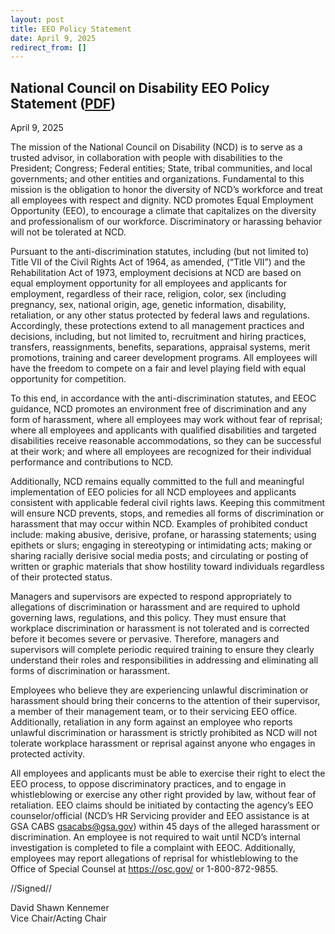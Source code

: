 ```yaml
---
layout: post
title: EEO Policy Statement
date: April 9, 2025
redirect_from: []
---
```

## National Council on Disability EEO Policy Statement ([PDF](https://www.ncd.gov/assets/uploads/docs/EEO-Policy-Statement-FY25))

April 9, 2025

The mission of the National Council on Disability (NCD) is to serve as a trusted advisor, in collaboration with people with disabilities to the President; Congress; Federal entities; State, tribal communities, and local governments; and other entities and organizations. Fundamental to this mission is the obligation to honor the diversity of NCD’s workforce and treat all employees with respect and dignity. NCD promotes Equal Employment Opportunity (EEO), to encourage a climate that capitalizes on the diversity and professionalism of our workforce. Discriminatory or harassing behavior will not be tolerated at NCD.

Pursuant to the anti-discrimination statutes, including (but not limited to) Title VII of the Civil Rights Act of 1964, as amended, (“Title VII”) and the Rehabilitation Act of 1973, employment decisions at NCD are based on equal employment opportunity for all employees and applicants for employment, regardless of their race, religion, color, sex (including pregnancy, sex, national origin, age, genetic information, disability, retaliation, or any other status protected by federal laws and regulations. Accordingly, these protections extend to all management practices and decisions, including, but not limited to, recruitment and hiring practices, transfers, reassignments, benefits, separations, appraisal systems, merit promotions, training and career development programs. All employees will have the freedom to compete on a fair and level playing field with equal opportunity for competition.

To this end, in accordance with the anti-discrimination statutes, and EEOC guidance, NCD promotes an environment free of discrimination and any form of harassment, where all employees may work without fear of reprisal; where all employees and applicants with qualified disabilities and targeted disabilities receive reasonable accommodations, so they can be successful at their work; and where all employees are recognized for their individual performance and contributions to NCD.

Additionally, NCD remains equally committed to the full and meaningful implementation of EEO policies for all NCD employees and applicants consistent with applicable federal civil rights laws. Keeping this commitment will ensure NCD prevents, stops, and remedies all forms of discrimination or harassment that may occur within NCD. Examples of prohibited conduct include: making abusive, derisive, profane, or harassing statements; using epithets or slurs; engaging in stereotyping or intimidating acts; making or sharing racially derisive social media posts; and circulating or posting of written or graphic materials that show hostility toward individuals regardless of their protected status.



Managers and supervisors are expected to respond appropriately to allegations of discrimination or harassment and are required to uphold governing laws, regulations, and this policy. They must ensure that workplace discrimination or harassment is not tolerated and is corrected before it becomes severe or pervasive. Therefore, managers and supervisors will complete periodic required training to ensure they clearly understand their roles and responsibilities in addressing and eliminating all forms of discrimination or harassment.



Employees who believe they are experiencing unlawful discrimination or harassment should bring their concerns to the attention of their supervisor, a member of their management team, or to their servicing EEO office. Additionally, retaliation in any form against an employee who reports unlawful discrimination or harassment is strictly prohibited as NCD will not tolerate workplace harassment or reprisal against anyone who engages in protected activity.



All employees and applicants must be able to exercise their right to elect the EEO process, to oppose discriminatory practices, and to engage in whistleblowing or exercise any other right provided by law, without fear of retaliation. EEO claims should be initiated by contacting the agency’s EEO counselor/official (NCD’s HR Servicing provider and EEO assistance is at GSA CABS gsacabs@gsa.gov) within 45 days of the alleged harassment or discrimination. An employee is not required to wait until NCD’s internal investigation is completed to file a complaint with EEOC. Additionally, employees may report allegations of reprisal for whistleblowing to the Office of Special Counsel at https://osc.gov/ or 1-800-872-9855.






//Signed//

David Shawn Kennemer\
Vice Chair/Acting Chair
